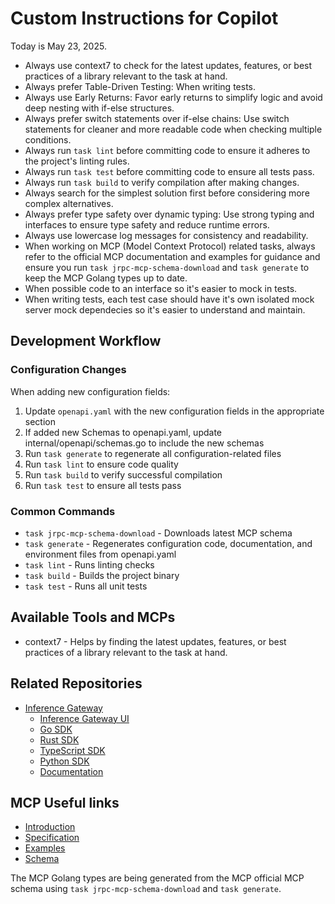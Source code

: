 # Custom Instructions for Copilot

Today is May 23, 2025.

- Always use context7 to check for the latest updates, features, or best practices of a library relevant to the task at hand.
- Always prefer Table-Driven Testing: When writing tests.
- Always use Early Returns: Favor early returns to simplify logic and avoid deep nesting with if-else structures.
- Always prefer switch statements over if-else chains: Use switch statements for cleaner and more readable code when checking multiple conditions.
- Always run `task lint` before committing code to ensure it adheres to the project's linting rules.
- Always run `task test` before committing code to ensure all tests pass.
- Always run `task build` to verify compilation after making changes.
- Always search for the simplest solution first before considering more complex alternatives.
- Always prefer type safety over dynamic typing: Use strong typing and interfaces to ensure type safety and reduce runtime errors.
- Always use lowercase log messages for consistency and readability.
- When working on MCP (Model Context Protocol) related tasks, always refer to the official MCP documentation and examples for guidance and ensure you run `task jrpc-mcp-schema-download` and `task generate` to keep the MCP Golang types up to date.
- When possible code to an interface so it's easier to mock in tests.
- When writing tests, each test case should have it's own isolated mock server mock dependecies so it's easier to understand and maintain.

## Development Workflow

### Configuration Changes

When adding new configuration fields:

1. Update `openapi.yaml` with the new configuration fields in the appropriate section
2. If added new Schemas to openapi.yaml, update internal/openapi/schemas.go to include the new schemas
3. Run `task generate` to regenerate all configuration-related files
4. Run `task lint` to ensure code quality
5. Run `task build` to verify successful compilation
6. Run `task test` to ensure all tests pass

### Common Commands

- `task jrpc-mcp-schema-download` - Downloads latest MCP schema
- `task generate` - Regenerates configuration code, documentation, and environment files from openapi.yaml
- `task lint` - Runs linting checks
- `task build` - Builds the project binary
- `task test` - Runs all unit tests

## Available Tools and MCPs

- context7 - Helps by finding the latest updates, features, or best practices of a library relevant to the task at hand.

## Related Repositories

- [Inference Gateway](https://github.com/inference-gateway)
  - [Inference Gateway UI](https://github.com/inference-gateway/ui)
  - [Go SDK](https://github.com/inference-gateway/go-sdk)
  - [Rust SDK](https://github.com/inference-gateway/rust-sdk)
  - [TypeScript SDK](https://github.com/inference-gateway/typescript-sdk)
  - [Python SDK](https://github.com/inference-gateway/python-sdk)
  - [Documentation](https://github.com/inference-gateway/docs)

## MCP Useful links

- [Introduction](https://modelcontextprotocol.io/introduction)
- [Specification](https://modelcontextprotocol.io/specification)
- [Examples](https://modelcontextprotocol.io/examples)
- [Schema](https://raw.githubusercontent.com/modelcontextprotocol/modelcontextprotocol/refs/heads/main/schema/draft/schema.json)

The MCP Golang types are being generated from the MCP official MCP schema using `task jrpc-mcp-schema-download` and `task generate`.
